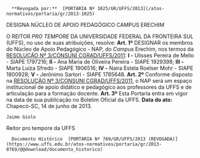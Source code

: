       **Revogada por:**  [PORTARIA Nº 1025/GR/UFFS/2013](/atos-normativos/portaria/gr/2013-1025) 

   DESIGNA NÚCLEO DE APOIO PEDAGÓGICO CAMPUS ERECHIM  

 O REITOR *PRO TEMPORE*  DA UNIVERSIDADE FEDERAL DA FRONTEIRA SUL (UFFS), no uso de suas atribuições, resolve:   **Art. 1º**  DESIGNAR os membros do Núcleo de Apoio Pedagógico - NAP, do *Campus*  Erechim, nos termos da [RESOLUÇÃO Nº 3/CONSUNI CGRAD/UFFS/2011](https://www.uffs.edu.br/atos-normativos/resolucao/consunicgrad/2011-0003): **I -**  Ulisses Pereira de Mello - SIAPE 1797216; **II -**  Ana Maria de Oliveira Pereira - SIAPE 1929398; **III -**  Marta Luiza Sfredo - SIAPE 1906516; **IV -**  Naira Estela Roelser Mohr - SIAPE 1800928; **V -**  Jerônimo Sartori - SIAPE 1785648.   **Art. 2º**  Conforme disposto na [RESOLUÇÃO Nº 3/CONSUNI CGRAD/UFFS/2011](https://www.uffs.edu.br/atos-normativos/resolucao/consunicgrad/2011-0003), o NAP será um espaço institucional de apoio didático e pedagógico aos professores da UFFS e de articulação para a formação docente.   **Art. 3º**  Esta Portaria entra em vigor na data de sua publicação no Boletim Oficial da UFFS.        **Data do ato:** Chapecó-SC, 14 de junho de 2013.   
 

    Jaime Giolo   
 Reitor pro tempore da UFFS 

      Documento Histórico  [PORTARIA Nº 769/GR/UFFS/2013 (REVOGADA)](https://www.uffs.edu.br/atos-normativos/portaria/gr/2013-0769/@@download/documento_historico)     
      